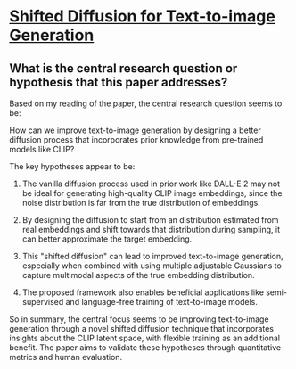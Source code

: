 # [Shifted Diffusion for Text-to-image Generation](https://arxiv.org/abs/2211.15388)

## What is the central research question or hypothesis that this paper addresses?

 Based on my reading of the paper, the central research question seems to be:

How can we improve text-to-image generation by designing a better diffusion process that incorporates prior knowledge from pre-trained models like CLIP?

The key hypotheses appear to be:

1) The vanilla diffusion process used in prior work like DALL-E 2 may not be ideal for generating high-quality CLIP image embeddings, since the noise distribution is far from the true distribution of embeddings. 

2) By designing the diffusion to start from an distribution estimated from real embeddings and shift towards that distribution during sampling, it can better approximate the target embedding.

3) This "shifted diffusion" can lead to improved text-to-image generation, especially when combined with using multiple adjustable Gaussians to capture multimodal aspects of the true embedding distribution.

4) The proposed framework also enables beneficial applications like semi-supervised and language-free training of text-to-image models.

So in summary, the central focus seems to be improving text-to-image generation through a novel shifted diffusion technique that incorporates insights about the CLIP latent space, with flexible training as an additional benefit. The paper aims to validate these hypotheses through quantitative metrics and human evaluation.
